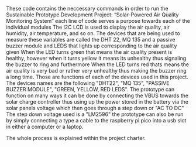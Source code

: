 These code contains the neccessary commands in order to run the Sustainable Prototype Development Project:
 “Solar-Powered Air Quality Monitoring System” each line of code serves a purpose towards each of the individual modules
The I2C LCD is used to display the air quality, air humidity, air temperature, and so on.
The devices that are being used to measure these variables are called the DHT 22, MQ 135 and a passive buzzer module and LEDS that lights up corresponding to the air quality given
When the LED turns green that means the air quality present is healthy, however when it turns yellow it means its unhealthy thus signaling the buzzer to ring and furthermore
When the LED turns red thats means the air quality is very bad or rather very unhealthy thus making the buzzer ring a long time. Those are functions of each of the devices used in this project.
The devices names are the following "DHT22", "MQ 135", "PASSIVE BUZZER MODULE", "GREEN, YELLOW, RED LEDS".
The prototype can function on many ways it can be done by connecting the VBUS towards the solar charge controller thus using up the power stored in the battery via the solar panels voltage which then goes through a step down or "AC TO DC" 
The step down voltage used is a "LM2596" the prototype can also be run by simply connecting a type a cable to the raspberry pi pico into a usb slot in either a computer or a laptop.

The whole process is explained within the project charter.
